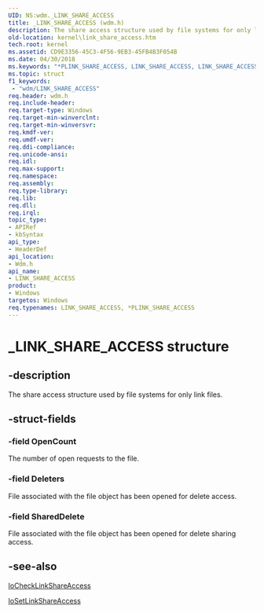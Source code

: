 ```yaml
---
UID: NS:wdm._LINK_SHARE_ACCESS
title: _LINK_SHARE_ACCESS (wdm.h)
description: The share access structure used by file systems for only link files.
old-location: kernel\link_share_access.htm
tech.root: kernel
ms.assetid: CD9E3356-45C3-4F56-9EB3-45FB4B3F054B
ms.date: 04/30/2018
ms.keywords: "*PLINK_SHARE_ACCESS, LINK_SHARE_ACCESS, LINK_SHARE_ACCESS structure [Kernel-Mode Driver Architecture], PLINK_SHARE_ACCESS, PLINK_SHARE_ACCESS structure pointer [Kernel-Mode Driver Architecture], _LINK_SHARE_ACCESS, kernel.link_share_access, wdm/LINK_SHARE_ACCESS, wdm/PLINK_SHARE_ACCESS"
ms.topic: struct
f1_keywords:
 - "wdm/LINK_SHARE_ACCESS"
req.header: wdm.h
req.include-header: 
req.target-type: Windows
req.target-min-winverclnt: 
req.target-min-winversvr: 
req.kmdf-ver: 
req.umdf-ver: 
req.ddi-compliance: 
req.unicode-ansi: 
req.idl: 
req.max-support: 
req.namespace: 
req.assembly: 
req.type-library: 
req.lib: 
req.dll: 
req.irql: 
topic_type:
- APIRef
- kbSyntax
api_type:
- HeaderDef
api_location:
- Wdm.h
api_name:
- LINK_SHARE_ACCESS
product:
- Windows
targetos: Windows
req.typenames: LINK_SHARE_ACCESS, *PLINK_SHARE_ACCESS
---
```


# _LINK_SHARE_ACCESS structure


## -description


The share access structure used by file systems for only link files. 


## -struct-fields




### -field OpenCount

The number of open requests to the file.


### -field Deleters

File associated with the file object has been 
      opened for delete access.


### -field SharedDelete

File associated with the file object has been opened for delete sharing access.


## -see-also




<a href="https://docs.microsoft.com/windows-hardware/drivers/ddi/wdm/nf-wdm-iochecklinkshareaccess">IoCheckLinkShareAccess</a>



<a href="https://docs.microsoft.com/windows-hardware/drivers/ddi/wdm/nf-wdm-iosetlinkshareaccess">IoSetLinkShareAccess</a>
 

 

